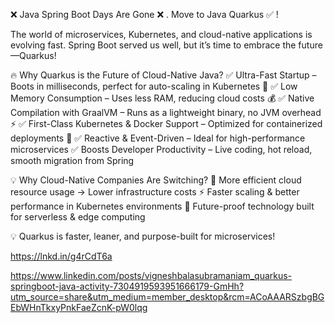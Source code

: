 ❌ Java Spring Boot Days Are Gone ❌ . Move to Java Quarkus ✅ ! 

The world of microservices, Kubernetes, and cloud-native applications is evolving fast. Spring Boot served us well, but it’s time to embrace the future—Quarkus!

🔥 Why Quarkus is the Future of Cloud-Native Java?
✅ Ultra-Fast Startup – Boots in milliseconds, perfect for auto-scaling in Kubernetes 🚀
 ✅ Low Memory Consumption – Uses less RAM, reducing cloud costs 💰
 ✅ Native Compilation with GraalVM – Runs as a lightweight binary, no JVM overhead ⚡
 ✅ First-Class Kubernetes & Docker Support – Optimized for containerized deployments 🐳
 ✅ Reactive & Event-Driven – Ideal for high-performance microservices
 ✅ Boosts Developer Productivity – Live coding, hot reload, smooth migration from Spring

💡 Why Cloud-Native Companies Are Switching?
🚀 More efficient cloud resource usage → Lower infrastructure costs
 ⚡ Faster scaling & better performance in Kubernetes environments
 🔮 Future-proof technology built for serverless & edge computing

💡 Quarkus is faster, leaner, and purpose-built for microservices!

https://lnkd.in/g4rCdT6a

https://www.linkedin.com/posts/vigneshbalasubramaniam_quarkus-springboot-java-activity-7304919593951666179-GmHh?utm_source=share&utm_medium=member_desktop&rcm=ACoAAARSzbgBGEbWHnTkxyPnkFaeZcnK-pW0lqg
